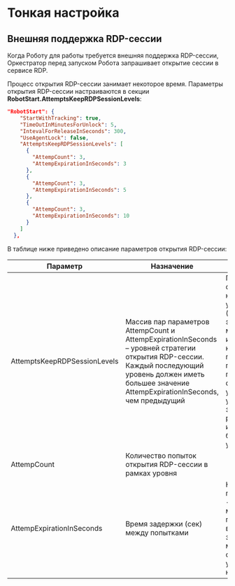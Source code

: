 # Тонкая настройка

## Внешняя поддержка RDP-сессии

Когда Роботу для работы требуется внешняя поддержка RDP-сессии, Оркестратор перед запуском Робота запрашивает открытие сессии в сервисе RDP. 

Процесс открытия RDP-сессии занимает некоторое время. Параметры открытия RDP-сессии настраиваются в секции 
**RobotStart.AttemptsKeepRDPSessionLevels**:

```json
"RobotStart": {
    "StartWithTracking": true,
    "TimeOutInMinutesForUnlock": 5,
    "IntevalForReleaseInSeconds": 300,
    "UseAgentLock": false,
    "AttemptsKeepRDPSessionLevels": [
      {
        "AttempCount": 3,
        "AttempExpirationInSeconds": 3
      },
      {
        "AttempCount": 3,
        "AttempExpirationInSeconds": 5
      },
      {
        "AttempCount": 3,
        "AttempExpirationInSeconds": 10
      }
    ]
  },
```
В таблице ниже приведено описание параметров открытия RDP-сессии:

| Параметр | Назначение | Примечание | 
| -------- | ---------- | ---------- |
| AttemptsKeepRDPSessionLevels | Массив пар параметров AttempCount и AttempExpirationInSeconds – уровней стратегии открытия RDP-сессии. Каждый последующий уровень должен иметь большее значение AttempExpirationInSeconds, чем предыдущий | Попытки открыть начинаются с уровня 0 (первый элемент массива). При исчерпании количества попыток происходит переход на следующий уровень, пока уровни не закончатся. Не рекомендуется использовать больше 3-х уровней |
| AttempCount | Количество попыток открытия RDP-сессии в рамках уровня |      |
| AttempExpirationInSeconds | Время задержки (сек) между попытками | Не гарантировано - при наличии многих RDP-пользователей время задержки может отличаться от указанного в настройке |



